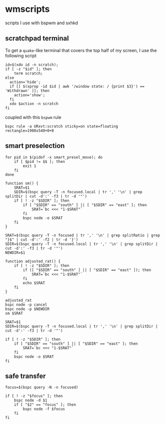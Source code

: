# wmscripts
scripts I use with bspwm and sxhkd

## scratchpad terminal
To get a `quake`-like terminal that covers the top half of my screen, I use the following script
```
id=$(xdo id -n scratch);
if [ -z "$id" ]; then
    term scratch;
else
  action='hide';
  if [[ $(xprop -id $id | awk '/window state: / {print $3}') == 'Withdrawn' ]]; then
    action='show';
  fi
  xdo $action -n scratch
fi
```
coupled with this `bspwm` rule
```
bspc rule -a URxvt:scratch sticky=on state=floating rectangle=1908x540+0+0
```

## smart preselection
```
for pid in $(pidof -x smart_presel_move); do
    if [ $pid != $$ ]; then
        exit 1
    fi
done

function sm() {
	SRAT=$1
	SDIR=$(bspc query -T -n focused.local | tr ',' '\n' | grep splitDir | cut -d':' -f3 | tr -d '"')
	if [ ! -z "$SDIR" ]; then
		if [ "$SDIR" == "south" ] || [ "$SDIR" == "east" ]; then
			SRAT=`bc <<< "1-$SRAT"`
		fi
		bspc node -o $SRAT
	fi
}

SRAT=$(bspc query -T -n focused | tr ',' '\n' | grep splitRatio | grep "}$" | cut -d':' -f2 | tr -d '}')
SDIR=$(bspc query -T -n focused.local | tr ',' '\n' | grep splitDir | cut -d':' -f3 | tr -d '"')
NEWDIR=$1

function adjusted_rat() {
	if [ ! -z "$SDIR" ]; then
		if ([ "$SDIR" == "south" ] || [ "$SDIR" == "east" ]); then
			SRAT=`bc <<< "1-$SRAT"`
		fi
		echo $SRAT
	fi
}

adjusted_rat
bspc node -p cancel
bspc node -p $NEWDIR
sm $SRAT
```

```
SRAT=$1
SDIR=$(bspc query -T -n focused.local | tr ',' '\n' | grep splitDir | cut -d':' -f3 | tr -d '"')

if [ ! -z "$SDIR" ]; then
	if [ "$SDIR" == "south" ] || [ "$SDIR" == "east" ]; then
		SRAT=`bc <<< "1-$SRAT"`
	fi
	bspc node -o $SRAT
fi
```

## safe transfer
```
focus=$(bspc query -N -n focused)

if [ ! -z "$focus" ]; then
	bspc node -d $1
	if [ "$2" == "focus" ]; then
		bspc node -f $focus
	fi
fi
```
